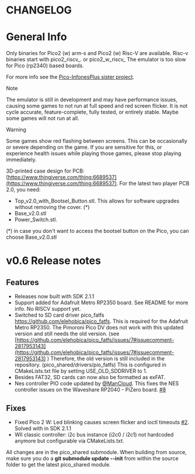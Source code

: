 # CHANGELOG

# General Info

Only binaries for Pico2 (w) arm-s and Pico2 (w) Risc-V are available. Risc-v binaries start with pico2_riscv_. or pico2_w_riscv_ The emulator is too slow for Pico (rp2340) based boards.


For more info see the [Pico-InfonesPlus sister project](https://github.com/fhoedemakers/pico-infonesPlus#pcb-with-raspberry-pi-pico-or-pico-2).

> [!NOTE]
The emulator is still in development and may have performance issues, causing some games to not run at full speed and red screen flicker. It is not cycle accurate, feature-complete, fully tested, or entirely stable. Maybe some games will not run at all.

> [!WARNING]
>  Some games show red flashing between screens. This can be occasionally or severe depending on the game. If you are sensitive for this, or experience health issues while playing those games, please stop playing immediately.


3D-printed case design for PCB: [https://www.thingiverse.com/thing:6689537](https://www.thingiverse.com/thing:6689537). 
For the latest two player PCB 2.0, you need:

- Top_v2.0_with_Bootsel_Button.stl. This allows for software upgrades without removing the cover. (*)
- Base_v2.0.stl
- Power_Switch.stl.

(*) in case you don't want to access the bootsel button on the Pico, you can choose Base_v2.0.stl


# v0.6 Release notes

## Features
- Releases now built with SDK 2.1.1
- Support added for Adafruit Metro RP2350 board. See README for more info. No RISCV support yet.
- Switched to SD card driver pico_fatfs https://github.com/elehobica/pico_fatfs. This is required for the Adafruit Metro RP2350. The Pimoroni Pico DV does not work with this updated version and still needs the old version. (see [https://github.com/elehobica/pico_fatfs/issues/7#issuecomment-2817953143](https://github.com/elehobica/pico_fatfs/issues/7#issuecomment-2817953143) ) Therefore, the old version is still included in the repository. (pico_shared/drivers/pio_fatfs) 
    This is configured in CMakeLists.txt file by setting USE_OLD_SDDRIVER to 1.
- Besides FAT32, SD cards can now also be formatted as exFAT.
- Nes controller PIO code updated by [@ManCloud](https://github.com/ManCloud). This fixes the NES controller issues on the Waveshare RP2040 - PiZero board. [#8](https://github.com/fhoedemakers/pico_shared/issues/8)

## Fixes
- Fixed Pico 2 W: Led blinking causes screen flicker and ioctl timeouts [#2](https://github.com/fhoedemakers/pico_shared/issues/2). Solved with in SDK 2.1.1
- WII classic controller: i2c bus instance (i2c0 / i2c1) not hardcoded anymore but configurable via CMakeLists.txt. 


All changes are in the pico_shared submodule. When building from source, make sure you do a **git submodule update --init** from within the source folder to get the latest pico_shared module.